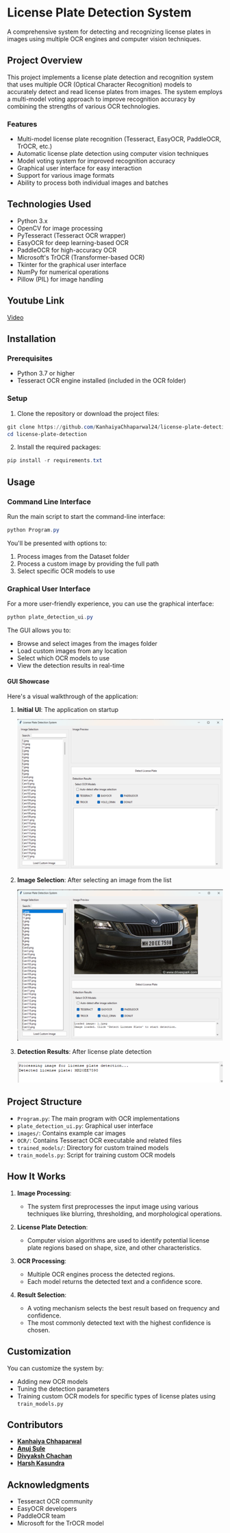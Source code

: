 # License Plate Detection System

A comprehensive system for detecting and recognizing license plates in images using multiple OCR engines and computer vision techniques.

## Project Overview

This project implements a license plate detection and recognition system that uses multiple OCR (Optical Character Recognition) models to accurately detect and read license plates from images. The system employs a multi-model voting approach to improve recognition accuracy by combining the strengths of various OCR technologies.

### Features

- Multi-model license plate recognition (Tesseract, EasyOCR, PaddleOCR, TrOCR, etc.)
- Automatic license plate detection using computer vision techniques
- Model voting system for improved recognition accuracy
- Graphical user interface for easy interaction
- Support for various image formats
- Ability to process both individual images and batches

## Technologies Used

- Python 3.x
- OpenCV for image processing
- PyTesseract (Tesseract OCR wrapper)
- EasyOCR for deep learning-based OCR
- PaddleOCR for high-accuracy OCR
- Microsoft's TrOCR (Transformer-based OCR)
- Tkinter for the graphical user interface
- NumPy for numerical operations
- Pillow (PIL) for image handling

## Youtube Link
<a href="https://www.youtube.com/watch?v=BYCZ38Xl1Ww&ab_channel=shadowX2406">Video</a>

## Installation

### Prerequisites

- Python 3.7 or higher
- Tesseract OCR engine installed (included in the OCR folder)

### Setup

1. Clone the repository or download the project files:

```powershell
git clone https://github.com/KanhaiyaChhaparwal24/license-plate-detection.git
cd license-plate-detection
```

2. Install the required packages:

```powershell
pip install -r requirements.txt
```

## Usage

### Command Line Interface

Run the main script to start the command-line interface:

```powershell
python Program.py
```

You'll be presented with options to:
1. Process images from the Dataset folder
2. Process a custom image by providing the full path
3. Select specific OCR models to use

### Graphical User Interface

For a more user-friendly experience, you can use the graphical interface:

```powershell
python plate_detection_ui.py
```

The GUI allows you to:
- Browse and select images from the images folder
- Load custom images from any location
- Select which OCR models to use
- View the detection results in real-time

#### GUI Showcase

Here's a visual walkthrough of the application:

1. **Initial UI**: The application on startup
   
   ![Initial UI](ui_initial.png)

2. **Image Selection**: After selecting an image from the list
   
   ![UI with Image](ui_with_image.png)

3. **Detection Results**: After license plate detection
   
   ![Results](result.png)

## Project Structure

- `Program.py`: The main program with OCR implementations
- `plate_detection_ui.py`: Graphical user interface
- `images/`: Contains example car images
- `OCR/`: Contains Tesseract OCR executable and related files
- `trained_models/`: Directory for custom trained models
- `train_models.py`: Script for training custom OCR models


## How It Works

1. **Image Processing**:
   - The system first preprocesses the input image using various techniques like blurring, thresholding, and morphological operations.

2. **License Plate Detection**:
   - Computer vision algorithms are used to identify potential license plate regions based on shape, size, and other characteristics.

3. **OCR Processing**:
   - Multiple OCR engines process the detected regions.
   - Each model returns the detected text and a confidence score.

4. **Result Selection**:
   - A voting mechanism selects the best result based on frequency and confidence.
   - The most commonly detected text with the highest confidence is chosen.

## Customization

You can customize the system by:
- Adding new OCR models
- Tuning the detection parameters
- Training custom OCR models for specific types of license plates using `train_models.py`

## Contributors

- **<a href="https://www.linkedin.com/in/kanhaiya-chhaparwal/">Kanhaiya Chhaparwal</a>**
- **<a href="https://www.linkedin.com/in/AnujSule/">Anuj Sule</a>**
- **<a href="https://www.linkedin.com/in/divyaksh-chachan/">Divyaksh Chachan</a>**
- **<a href="https://www.linkedin.com/in/harshkasundra/">Harsh Kasundra</a>**

## Acknowledgments

- Tesseract OCR community
- EasyOCR developers
- PaddleOCR team
- Microsoft for the TrOCR model
